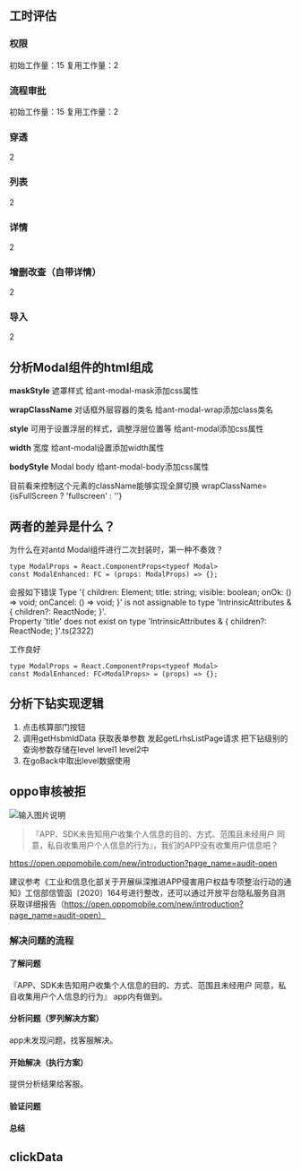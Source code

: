 
## 工时评估

### 权限
初始工作量：15
复用工作量：2

### 流程审批
初始工作量：15
复用工作量：2

### 穿透
2

### 列表
2

### 详情
2

### 增删改查（自带详情）
2

### 导入
2


## 分析Modal组件的html组成
**maskStyle**
遮罩样式
给ant-modal-mask添加css属性

**wrapClassName**
对话框外层容器的类名
给ant-modal-wrap添加class类名

**style**
可用于设置浮层的样式，调整浮层位置等
给ant-modal添加css属性

**width**
宽度
给ant-modal设置添加width属性

**bodyStyle**
Modal body
给ant-modal-body添加css属性

目前看来控制这个元素的className能够实现全屏切换
wrapClassName={isFullScreen ? 'fullscreen' : ''}

## 两者的差异是什么？
为什么在对antd Modal组件进行二次封装时，第一种不奏效？
```tsx
type ModalProps = React.ComponentProps<typeof Modal>
const ModalEnhanced: FC = (props: ModalProps) => {};
```
会报如下错误
Type '{ children: Element; title: string; visible: boolean; onOk: () => void; onCancel: () => void; }' is not assignable to type 'IntrinsicAttributes & { children?: ReactNode; }'.  
Property 'title' does not exist on type 'IntrinsicAttributes & { children?: ReactNode; }'.ts(2322)

工作良好
```
type ModalProps = React.ComponentProps<typeof Modal>
const ModalEnhanced: FC<ModalProps> = (props) => {};
```
## 分析下钻实现逻辑
1. 点击核算部门按钮
2. 调用getHsbmIdData
	获取表单参数
	发起getLrhsListPage请求
	把下钻级别的查询参数存储在level level1 level2中
3. 在goBack中取出level数据使用
	
## oppo审核被拒



![输入图片说明](/imgs/2024-03-18/DtGTcx1bvIolRARX.png)

>『APP、SDK未告知用户收集个人信息的目的、方式、范围且未经用户 同意，私自收集用户个人信息的行为』，我们的APP没有收集用户信息吧？

https://open.oppomobile.com/new/introduction?page_name=audit-open

建议参考《工业和信息化部关于开展纵深推进APP侵害用户权益专项整治行动的通知》工信部信管函〔2020〕164号进行整改，还可以通过开放平台隐私服务自测获取详细报告（https://open.oppomobile.com/new/introduction?page_name=audit-open）


### 解决问题的流程

#### 了解问题
『APP、SDK未告知用户收集个人信息的目的、方式、范围且未经用户 同意，私自收集用户个人信息的行为』
app内有做到。

#### 分析问题（罗列解决方案）
app未发现问题，找客服解决。

#### 开始解决（执行方案）
提供分析结果给客服。

#### 验证问题

#### 总结


## clickData
<!--stackedit_data:
eyJoaXN0b3J5IjpbLTE0ODYwOTcyMDMsLTE5MzM4NzY0MTMsLT
M1ODYxNjUzNCwtNzY1NTA3ODE3LC0xMzYxMjQ4MjE3LDExODAx
MzY3MiwtNTE5ODcyMTc1LC00MzU0OTE0NjAsMzQ2NzIyMTU1LD
E2MDQyMDg3NTMsLTE5OTcwMDA2MjMsLTY3ODk5ODYwMSwtMTU0
MzkyNzkxLC0xMzE1NTk1NDU0LC0yNDA3NjU2MjgsLTQ3ODI5MD
c3MCwxODg4OTYyMjY4LDgwMzkwMzA5MCwxOTY2ODM1OTg1LC0z
MTkyNjQyMjddfQ==
-->